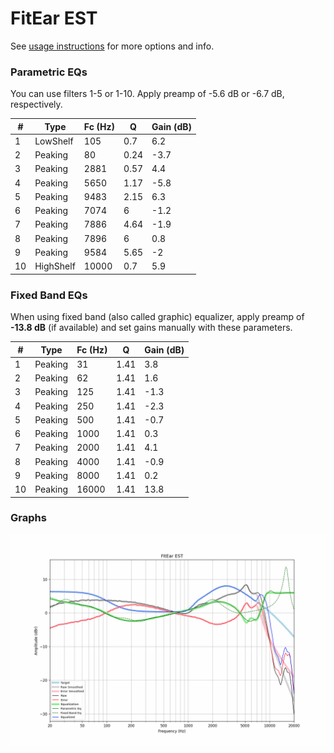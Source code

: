 # FitEar EST
See [usage instructions](https://github.com/jaakkopasanen/AutoEq#usage) for more options and info.

### Parametric EQs
You can use filters 1-5 or 1-10. Apply preamp of -5.6 dB or -6.7 dB, respectively.

|   # | Type      |   Fc (Hz) |    Q |   Gain (dB) |
|-----|-----------|-----------|------|-------------|
|   1 | LowShelf  |       105 | 0.7  |         6.2 |
|   2 | Peaking   |        80 | 0.24 |        -3.7 |
|   3 | Peaking   |      2881 | 0.57 |         4.4 |
|   4 | Peaking   |      5650 | 1.17 |        -5.8 |
|   5 | Peaking   |      9483 | 2.15 |         6.3 |
|   6 | Peaking   |      7074 | 6    |        -1.2 |
|   7 | Peaking   |      7886 | 4.64 |        -1.9 |
|   8 | Peaking   |      7896 | 6    |         0.8 |
|   9 | Peaking   |      9584 | 5.65 |        -2   |
|  10 | HighShelf |     10000 | 0.7  |         5.9 |

### Fixed Band EQs
When using fixed band (also called graphic) equalizer, apply preamp of **-13.8 dB** (if available) and set gains manually with these parameters.

|   # | Type    |   Fc (Hz) |    Q |   Gain (dB) |
|-----|---------|-----------|------|-------------|
|   1 | Peaking |        31 | 1.41 |         3.8 |
|   2 | Peaking |        62 | 1.41 |         1.6 |
|   3 | Peaking |       125 | 1.41 |        -1.3 |
|   4 | Peaking |       250 | 1.41 |        -2.3 |
|   5 | Peaking |       500 | 1.41 |        -0.7 |
|   6 | Peaking |      1000 | 1.41 |         0.3 |
|   7 | Peaking |      2000 | 1.41 |         4.1 |
|   8 | Peaking |      4000 | 1.41 |        -0.9 |
|   9 | Peaking |      8000 | 1.41 |         0.2 |
|  10 | Peaking |     16000 | 1.41 |        13.8 |

### Graphs
![](./FitEar%20EST.png)
